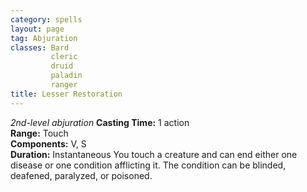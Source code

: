```yaml
---
category: spells
layout: page
tag: Abjuration
classes: Bard
         cleric
         druid
         paladin
         ranger
title: Lesser Restoration 
---
```

_2nd-level abjuration_ 
**Casting Time:** 1 action    
**Range:** Touch    
**Components:** V, S    
**Duration:** Instantaneous 
You touch a creature and can end either one disease or one condition afflicting it. The condition can be blinded, deafened, paralyzed, or poisoned. 